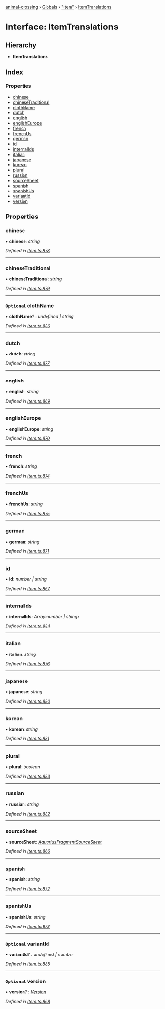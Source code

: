 [animal-crossing](../README.md) › [Globals](../globals.md) › ["Item"](../modules/_item_.md) › [ItemTranslations](_item_.itemtranslations.md)

# Interface: ItemTranslations

## Hierarchy

* **ItemTranslations**

## Index

### Properties

* [chinese](_item_.itemtranslations.md#chinese)
* [chineseTraditional](_item_.itemtranslations.md#chinesetraditional)
* [clothName](_item_.itemtranslations.md#optional-clothname)
* [dutch](_item_.itemtranslations.md#dutch)
* [english](_item_.itemtranslations.md#english)
* [englishEurope](_item_.itemtranslations.md#englisheurope)
* [french](_item_.itemtranslations.md#french)
* [frenchUs](_item_.itemtranslations.md#frenchus)
* [german](_item_.itemtranslations.md#german)
* [id](_item_.itemtranslations.md#id)
* [internalIds](_item_.itemtranslations.md#internalids)
* [italian](_item_.itemtranslations.md#italian)
* [japanese](_item_.itemtranslations.md#japanese)
* [korean](_item_.itemtranslations.md#korean)
* [plural](_item_.itemtranslations.md#plural)
* [russian](_item_.itemtranslations.md#russian)
* [sourceSheet](_item_.itemtranslations.md#sourcesheet)
* [spanish](_item_.itemtranslations.md#spanish)
* [spanishUs](_item_.itemtranslations.md#spanishus)
* [variantId](_item_.itemtranslations.md#optional-variantid)
* [version](_item_.itemtranslations.md#optional-version)

## Properties

###  chinese

• **chinese**: *string*

*Defined in [Item.ts:878](https://github.com/Norviah/animal-crossing/blob/738a792/module/types/Item.ts#L878)*

___

###  chineseTraditional

• **chineseTraditional**: *string*

*Defined in [Item.ts:879](https://github.com/Norviah/animal-crossing/blob/738a792/module/types/Item.ts#L879)*

___

### `Optional` clothName

• **clothName**? : *undefined | string*

*Defined in [Item.ts:886](https://github.com/Norviah/animal-crossing/blob/738a792/module/types/Item.ts#L886)*

___

###  dutch

• **dutch**: *string*

*Defined in [Item.ts:877](https://github.com/Norviah/animal-crossing/blob/738a792/module/types/Item.ts#L877)*

___

###  english

• **english**: *string*

*Defined in [Item.ts:869](https://github.com/Norviah/animal-crossing/blob/738a792/module/types/Item.ts#L869)*

___

###  englishEurope

• **englishEurope**: *string*

*Defined in [Item.ts:870](https://github.com/Norviah/animal-crossing/blob/738a792/module/types/Item.ts#L870)*

___

###  french

• **french**: *string*

*Defined in [Item.ts:874](https://github.com/Norviah/animal-crossing/blob/738a792/module/types/Item.ts#L874)*

___

###  frenchUs

• **frenchUs**: *string*

*Defined in [Item.ts:875](https://github.com/Norviah/animal-crossing/blob/738a792/module/types/Item.ts#L875)*

___

###  german

• **german**: *string*

*Defined in [Item.ts:871](https://github.com/Norviah/animal-crossing/blob/738a792/module/types/Item.ts#L871)*

___

###  id

• **id**: *number | string*

*Defined in [Item.ts:867](https://github.com/Norviah/animal-crossing/blob/738a792/module/types/Item.ts#L867)*

___

###  internalIds

• **internalIds**: *Array‹number | string›*

*Defined in [Item.ts:884](https://github.com/Norviah/animal-crossing/blob/738a792/module/types/Item.ts#L884)*

___

###  italian

• **italian**: *string*

*Defined in [Item.ts:876](https://github.com/Norviah/animal-crossing/blob/738a792/module/types/Item.ts#L876)*

___

###  japanese

• **japanese**: *string*

*Defined in [Item.ts:880](https://github.com/Norviah/animal-crossing/blob/738a792/module/types/Item.ts#L880)*

___

###  korean

• **korean**: *string*

*Defined in [Item.ts:881](https://github.com/Norviah/animal-crossing/blob/738a792/module/types/Item.ts#L881)*

___

###  plural

• **plural**: *boolean*

*Defined in [Item.ts:883](https://github.com/Norviah/animal-crossing/blob/738a792/module/types/Item.ts#L883)*

___

###  russian

• **russian**: *string*

*Defined in [Item.ts:882](https://github.com/Norviah/animal-crossing/blob/738a792/module/types/Item.ts#L882)*

___

###  sourceSheet

• **sourceSheet**: *[AquariusFragmentSourceSheet](../enums/_item_.aquariusfragmentsourcesheet.md)*

*Defined in [Item.ts:866](https://github.com/Norviah/animal-crossing/blob/738a792/module/types/Item.ts#L866)*

___

###  spanish

• **spanish**: *string*

*Defined in [Item.ts:872](https://github.com/Norviah/animal-crossing/blob/738a792/module/types/Item.ts#L872)*

___

###  spanishUs

• **spanishUs**: *string*

*Defined in [Item.ts:873](https://github.com/Norviah/animal-crossing/blob/738a792/module/types/Item.ts#L873)*

___

### `Optional` variantId

• **variantId**? : *undefined | number*

*Defined in [Item.ts:885](https://github.com/Norviah/animal-crossing/blob/738a792/module/types/Item.ts#L885)*

___

### `Optional` version

• **version**? : *[Version](../enums/_item_.version.md)*

*Defined in [Item.ts:868](https://github.com/Norviah/animal-crossing/blob/738a792/module/types/Item.ts#L868)*

